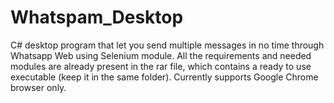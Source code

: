 # Whatspam_Desktop
C# desktop program that let you send multiple messages in no time through Whatsapp Web using Selenium module.
All the requirements and needed modules are already present in the rar file, which contains a ready to use executable (keep it in the same folder).
Currently supports Google Chrome browser only.
